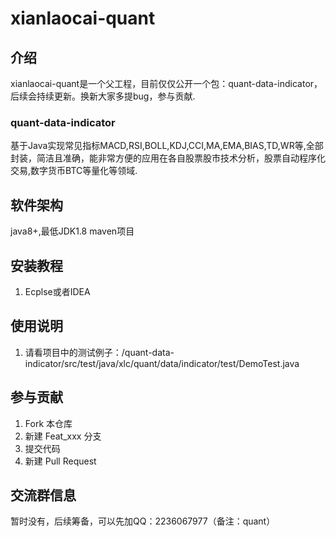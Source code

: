 # xianlaocai-quant

## 介绍
xianlaocai-quant是一个父工程，目前仅仅公开一个包：quant-data-indicator，后续会持续更新。换新大家多提bug，参与贡献.

### quant-data-indicator
基于Java实现常见指标MACD,RSI,BOLL,KDJ,CCI,MA,EMA,BIAS,TD,WR等,全部封装，简洁且准确，能非常方便的应用在各自股票股市技术分析，股票自动程序化交易,数字货币BTC等量化等领域.

## 软件架构
java8+,最低JDK1.8  maven项目

## 安装教程
1.  Ecplse或者IDEA

## 使用说明

1.  请看项目中的测试例子：/quant-data-indicator/src/test/java/xlc/quant/data/indicator/test/DemoTest.java

## 参与贡献

1.  Fork 本仓库
2.  新建 Feat_xxx 分支
3.  提交代码
4.  新建 Pull Request

## 交流群信息
暂时没有，后续筹备，可以先加QQ：2236067977（备注：quant）

